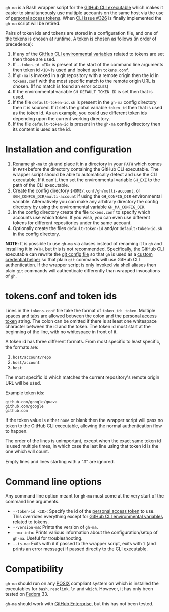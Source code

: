`gh-ma` is a Bash wrapper script for the [GitHub CLI executable](https://cli.github.com/) which makes it easier to simultaneously use multiple accounts on the same host via the use of [personal access tokens](https://docs.github.com/en/github/authenticating-to-github/creating-a-personal-access-token).  When [CLI issue #326](https://github.com/cli/cli/issues/326) is finally implemented the `gh-ma` script will be retired.

Pairs of token ids and tokens are stored in a configuration file, and one of the tokens is chosen at runtime.  A token is chosen as follows (in order of precedence):

1. If any of the [GitHub CLI environmental variables](https://cli.github.com/manual/gh_help_environment) related to tokens are set then those are used.
1. If `--token-id <ID>` is present at the start of the command line arguments then token id `<ID>` is used and looked up in `tokens.conf`.
1. If `gh-ma` is invoked in a git repository with a remote origin then the id in `tokens.conf` with the most specific match to the remote origin URL is chosen. (If no match is found an error occurs)
1. If the environmental variable `GH_DEFAULT_TOKEN_ID` is set then that is used.
1. If the file `default-token-id.sh` is present in the `gh-ma` config directory then it is sourced.  If it sets the global variable `token_id` then that is used as the token id.  As an example, you could use different token ids depending upon the current working directory.
1. If the file `default-token-id` is present in the `gh-ma` config directory then its content is used as the id.

# Installation and configuration
1. Rename `gh-ma` to `gh` and place it in a directory in your `PATH` which comes in `PATH` before the directory containing the GitHub CLI executable.  The wrapper script should be able to automatically detect and use the CLI executable.  If it can't, then set the environmental variable `GH_EXE` to the path of the CLI executable.
1. Create the config directory `$HOME/.conf/gh/multi-account`, or `$GH_CONFIG_DIR/multi-account` if using the `GH_CONFIG_DIR` environmental variable.  Alternatively you can make any arbitrary directory the config directory by using the environmental variable `GH_MA_CONFIG_DIR`.
1. In the config directory create the file `tokens.conf` to specify which accounts use which token.  If you wish, you can even use different tokens for different repositories under the same account.
1. Optionally create the files `default-token-id` and/or `default-token-id.sh` in the config directory.

**NOTE**: It is possible to use `gh-ma` via aliases instead of renaming it to `gh` and installing it in `PATH`, but this is not recommended.  Specifically, the GitHub CLI executable can rewrite the [git config file](https://git-scm.com/docs/git-config) so that `gh` is used as a [custom credential helper](https://git-scm.com/docs/gitcredentials#_custom_helpers) so that plain `git` commands will use GitHub CLI authentication.  If the wrapper script is only invoked via shell aliases then plain `git` commands will authenticate differently than wrapped invocations of `gh`.

# tokens.conf and token ids
Lines in the `tokens.conf` file take the format of `token_id: token`.  Multiple spaces and tabs are allowed between the colon and the [personal access token](https://docs.github.com/en/github/authenticating-to-github/creating-a-personal-access-token) string.  The colon can be omitted if there is at least one whitespace character between the id and the token.  The token id must start at the beginning of the line, with no whitespace in front of it.

A token id has three different formats.  From most specific to least specific, the formats are:
1. `host/account/repo`
1. `host/account`
1. `host`

The most specific id which matches the current repository's remote origin URL will be used.

Example token ids:
```
github.com/google/guava
github.com/google
github.com
```

If the token value is either `none` or blank then the wrapper script will pass no token to the GitHub CLI executable, allowing the normal authentication flow to happen.

The order of the lines is unimportant, except when the exact same token id is used multiple times, in which case the last line using that token id is the one which will count.

Empty lines and lines starting with a "#" are ignored.

# Command line options
Any command line option meant for `gh-ma` must come at the very start of the command line arguments.

* `--token-id <ID>`: Specify the id of the [personal access token](https://docs.github.com/en/github/authenticating-to-github/creating-a-personal-access-token) to use.  This overrides everything except for [GitHub CLI environmental variables](https://cli.github.com/manual/gh_help_environment) related to tokens.
* `--version-ma`: Prints the version of `gh-ma`.
* `--ma-info`: Prints various information about the configuration/setup of `gh-ma`.  Useful for troubleshooting.
* `--is-ma`: Exits with `0` if passed to the wrapper script, exits with `1` (and prints an error message) if passed directly to the CLI executable.

# Compatibility
`gh-ma` should run on any [POSIX](https://en.wikipedia.org/wiki/POSIX) compliant system on which is installed the executables for `bash`, `readlink`, `ln` and `which`.  However, it has only been tested on [Fedora](https://en.wikipedia.org/wiki/Fedora_(operating_system)) 33.

`gh-ma` should work with [GitHub Enterprise](https://github.com/enterprise), but this has not been tested.
